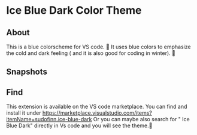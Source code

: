 # Ice Blue Dark Color Theme
## About
This is a blue colorscheme for VS code. 🧊
It uses blue colors to emphasize the cold and dark feeling ( and it is also good for coding in winter). 🥶

## Snapshots



## Find
This extension is available on the VS code marketplace.
You can find and install it under https://marketplace.visualstudio.com/items?itemName=sudofinn.ice-blue-dark
Or you can maybe also  search for " Ice Blue Dark" directly in Vs code and you will see the theme.🐢
